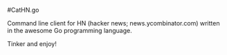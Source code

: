 #CatHN.go

Command line client for HN (hacker news; news.ycombinator.com) written in the awesome Go programming language.

Tinker and enjoy!
